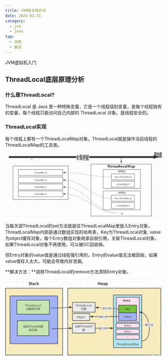 ```yaml
---
title: JVM相关知识点
date: 2024-03-31
category:
  - jvm
  - java
tag:
  - 总结
  - 面试
---
```


JVM虚拟机入门
<!-- more -->



## ThreadLocal底层原理分析

### 什么是ThreadLocal?

ThreadLocal 是 Java 里一种特殊变量，它是一个线程级别变量，是每个线程独有的变量，每个线程只能访问自己内部的 ThreadLocal 对象。是线程安全的。



### ThreadLocal实现

每个线程上都有一个ThreadLocalMap对象。ThreadLocal就是操作当前线程的ThreadLocalMap的工具类。

![image-20240331134000807](jvm/image-20240331134000807.png)

当每次调ThreadLocal的set方法就是往ThreadLocalMap里放入Entry对象，ThreadLocalMap内部是通过数组实现的哈希表，Key为ThreadLocal对象, value为object缓存对象，每个Entry数组对象继承自弱引用，关联ThreadLocal对象，如果ThreadLocal对象不再使用，可以被GC回收掉。



但Entry对象的value值是通过线程强引用的，Entry的value值无法被回收，如果value值存入太大，可能会导致内存泄漏。

**解决方法：**调用ThreadLocal的remove方法清除Entry对象。

![image-20240331140453252](jvm/image-20240331140453252.png)
